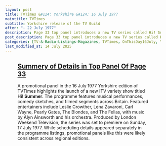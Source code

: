 ```yaml
---
layout: post
title: TVTimes &#124; Yorkshire &#124; 16 July 1977
maintitle: TVTimes
subtitle: Yorkshire release of the TV Guild
after: "- 22 July 1977"
description: Page 33 top panel introduces a new TV series called Hi! Summer.
post_description: Page 33 top panel introduces a new TV series called Hi! Summer.
categories: [TV-&-Radio-Listings-Magazines, TVTimes, OnThisDay16July, Year-1977]
last_modified_at: 14 July 2025
---
```


<figure class="fig3">
<div class="CardLayout">
<div class="CardItem">
<h2 id="infobox1" class="infobox"><a href="#infobox1">Summery of Details in Top Panel Of Page 33</a></h2>
<div class="CardItem split">
<p>A promotional panel in the 16 July 1977 Yorkshire edition of TVTimes highlights the launch of a new ITV variety show titled <strong>Hi! Summer</strong>. The programme features musical performances, comedy sketches, and filmed segments across Britain. Featured entertainers include Leslie Crowther, Lena Zavaroni, Carl Wayne, Pearly Gates, The Blondes, and The Fellas, with music by Alyn Ainsworth and his orchestra. Produced by London Weekend Television, the series was set to premiere on Sunday, 17 July 1977. While scheduling details appeared separately in the programme listings, promotional panels like this were likely consistent across regional editions.</p>
</div></div></div>
</figure>

